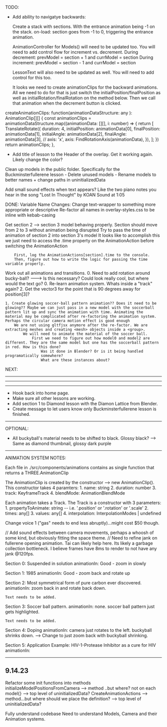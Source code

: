 
TODO: 


- Add ability to navigatye backwards:


    Create a stack with sections. With the entrance animation being -1 on the stack.
        on-load: section goes from -1 to 0, triggering the entrance animation.
        






    AnimationController for Models() will need to be updated too. You will need to add control flow for increment vs. decrement. 
        During decrement: prevModel = section + 1 and currModel = section
        During increment: prevModel = section - 1 and currModel = section

    LessonText will also need to be updated as well. You will need to add control for this too.
    


    It looks we need to create animationClips for the backward animations. All we need to do for that is just 
    switch the initialPosition/finalPosition as well as initialRotation/finalRotation on the method below. Then we call that animation when the decrement button is clicked.



createAnimationClips: function(animationDataStructure: any ): AnimationClip[][] {
    const animationClips = animationDataStructure.map((animationData: [][], i: number) => {
    return [
        TranslateRotate({
        duration: 4,
        initialPosition: animationData[0],
        finalPosition: animationData[1],
        initialAngle: animationData[2],
        finalAngle: animationData[3],
        // axis: 'x',
        axis: FindRotationAxis(animationData),
        }),
    ];
    })
    return animationClips;
},




















- Add title of lesson to the Header of the overlay. Get it working again. Likely change the color?


Clean up models in the public folder. Specifically for the Buckminsterfullerene lesson
    - Delete unused models
    - Rename models to better names + change paths in uninitializedData


Add small sound effects when text appears? Like the two piano notes
you hear in the song "Lost In Thought" by KOAN Sound at 1:05




























DONE:
    Variable Name Changes:
        Change text-wrapper to something more appropriate or descriptive
        Re-factor all names in overlay-styles.css to be inline with kebab-casing




Get section 2 --> section 3 model behaving properly. Section should move from 2 to 3 without animation being disrupted
    Try to pass the time of animation of section 2 into section 3's model
        It looks like to accomplish this we just need to access the .time property on the AnimationAction before switching the AnimationAction 

        First, log the AnimationActions[section].time to the console. 
        Then, figure out how to write the logic for passing the time variable properly.
























Work out all animations and transitions.
    0. Need to add rotation around bucky-ball? ---> Is this necessary? Could look really cool, but where would the text go?
        0. Re-learn animation system. Whats inside a "track" again?
        2. Get the vector3 for the point that is 90 degrees away for position[3]?

    1. Create glowing soccer-ball pattern animation?? Does it need to be glowing?? Maybe we can just pass in a new model with the soccerball pattern lit up and sync the animation with time. Animating the material may be complicated after re-factoring the animation system. Perhaps the circular camera motion effect is good enough 
        We are not using gltfjsx anymore after the re-factor. We are extracting meshes and creating <mesh> objects inside a <group>.
            We will need to animate the material of the soccer ball. 
                First we need to figure out how model0 and model2 are different. They are the same model but one has the soccerball pattern in red. How is this done?
                    Was it done in Blender? Or is it being handled programatically somewhere? 
                    What are these instances about?











NEXT:

------------------------
------------------------
------------------------
- Hook back into home page. 
- Make sure all other lessons are working.
- Add section 1 to Diamond lesson with the Diamon Lattice from Blender. 
- Create message to let users know only Buckminsterfullerene lesson is finished.
--------------------------

OPTIONAL:
- All buckyball's material needs to be shifted to black. Glossy black? --> Same as diamond thumbnail, glossy dark purple

--------------------------




ANIMATION SYSTEM NOTES: 

Each file in ./src/components/animations contains as single function that returns a THREE.AnimationClip 

The AnimationClip is created by the constructor --> new AnimationClip().
    This constructor takes 4 paramters:
        1. name: string
        2. duration: number
        3. track: KeyframeTrack
        4. blendMode: AnimationBlendMode 

Each animation takes a Track. 
The Track is a constructor with 3 parameters: 
    1. propertyToAnimate: string -- i.e. '.position' or '.rotation' or '.scale'
    2. times: any[]
    3. values: any[]
    4. interpolation: InterpolationModes | undefined










Change voice 1 ("gas" needs to end less abruptly)...might cost $50 though.




// Add sound effects between camera movements, perhaps a whoosh of some kind, but obviously fitting the space theme.
// Need to refine jank on fullerene opening animation. Tai can likely help here. Its likely a garbage collection bottleneck. I believe frames have 8ms to render to not have any jank @120fps.



Section 0: Suspended in solution
    animationIn: Good - zoom in slowly

Section 1: 1985
    animationIn: Good - zoom back and rotate up

Section 2: Most symmetrical form of pure carbon ever discovered. 
    animationIn:  zoom back in and rotate back down.

    Text needs to be added.

Section 3: Soccer ball pattern. 
    animationIn: none. soccer ball pattern just gets highlighted.

    Text needs to be added. 

Section 4: Doping 
    animationIn: camera just rotates to the left. buckyball shrinks down. --> Change to just zoom back with buckyball shrinking.

Section 5: Application Example: HIV-1-Protease Inhibitor as a cure for HIV
    animationIn: 








------------------------------------
9.14.23
------------------------------------
Refactor some init functions into methods 
    initializeModelPositionsFromCamera --> method ..but where? not on each model{} --> top level of uninitializedData?
    CreateAnimationActions --> method...but where should we place the definition? --> top level of uninitializedData?

Fully understand codebase
    Need to understand Models, Camera and their Animation systems.